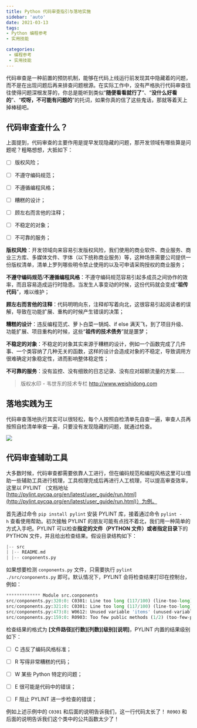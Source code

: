 ```yaml
---
title: Python 代码审查指引与落地实施
sidebar: 'auto'
date: 2021-03-13
tags:
- Python 编程参考
- 实用技能

categories:
 - 编程参考
 - 实用技能
---
```


代码审查是一种前置的预防机制，能够在代码上线运行前发现其中隐藏着的问题，而不是在出现问题后再来排查问题根源。在实际工作中，没有严格执行代码审查往往使得问题深根发芽的，你总是能听到类似“**随便看看就行了**”、“**没什么好看的**”、“**哎呀，不可能有问题的**”的托词，如果你真的信了这些鬼话，那就等着天上掉棒槌吧。


## 代码审查查什么？


上面提到，代码审查的主要作用是提早发现隐藏的问题，那开发领域有哪些算是问题呢？粗略想想，大抵如下：


- [ ] 版权风险；
- [ ] 不遵守编码规范；
- [ ] 不遵循编程风格；
- [ ] 糟糕的设计；
- [ ] 顾左右而言他的注释；
- [ ] 不稳定的对象；
- [ ] 不可靠的服务；



**版权风险**：开发领域向来容易引发版权风险，我们使用的商业软件、商业服务、商业三方库、多媒体文件、字体（以下统称商业服务）等，这种场景需要公司提供一份版权清单，清单上罗列哪些明令禁止使用的以及可申请采购授权的商业服务；


**不遵守编码规范**/**不遵循编程风格**：不遵守编码规范容易引起多成员之间协作的效率，而且容易造成运行时隐患。当发生人事变动的时候，这份代码就会变成“**祖传代码**”，难以维护；


**顾左右而言他的注释**：代码明明向东，注释却写着向北，这很容易引起阅读者的误解，导致在功能扩展、重构的时候产生错误的决策；


**糟糕的设计**：违反编程范式、萝卜白菜一锅炖、if else 满天飞，到了项目升级、功能扩展、项目重构的时候，这些“**祖传的技术债务**”就是噩梦；


**不稳定的对象**：不稳定的对象其实来源于糟糕的设计，例如一个函数完成了几件事、一个类容纳了几种无关的函数，这样的设计会造成对象的不稳定，导致调用方很难确定对象稳定性，进而影响整体稳定性；


**不可靠的服务**：没有监控、没有细致的日志记录、没有应对超额流量的方案……


> 版权水印 - 韦世东的技术专栏 http://www.weishidong.com




## 落地实践为王

代码审查落地执行其实可以很轻松，每个人按照自检清单先自查一遍，审查人员再按照自检清单审查一遍，只要没有发现隐藏的问题，就通过检查。

![](https://img.weishidong.com/20210312221034.png)



## 代码审查辅助工具


大多数时候，代码审查都需要依靠人工进行，但在编码规范和编程风格这里可以借助一些辅助工具进行梳理，工具梳理完成后再进行人工梳理，可以提高审查效率，这里以 PYLINT （文档地址 [http://pylint.pycqa.org/en/latest/user_guide/run.html](http://pylint.pycqa.org/en/latest/user_guide/run.html)）为例。


首先通过命令 `pip install pylint` 安装 PYLINT 库，接着通过命令 `pylint -h` 查看使用帮助。初次接触 PYLINT 的朋友可能有点找不着北，我们用一种简单的方式入手吧。PYLINT 可以检查**指定的文件（PYTHON 文件）**或者**指定目录**下的 PYTHON 文件，并且给出检查结果。假设目录结构如下：
```python
|-- src  
| |-- README.md  
| |-- conponents.py 
```
如果想要检测 `conponents.py` 文件，只需要执行 `pylint ./src/conponents.py` 即可。默认情况下，PYLINT 会将检查结果打印在控制台，例如：
```python
************* Module src.conponents
src/conponents.py:320:0: C0301: Line too long (117/100) (line-too-long)
src/conponents.py:321:0: C0301: Line too long (117/100) (line-too-long)
src/conponents.py:473:8: W0612: Unused variable 'items' (unused-variable)
src/conponents.py:159:0: R0903: Too few public methods (1/2) (too-few-public-methods)
```
检查结果的格式为 **[文件路径][行数][列数][级别][说明]**，PYLINT 内置的结果级别如下：


- [ ] C 违反了编码风格标准； 
- [ ] R 写得非常糟糕的代码；
- [ ] W 某些 Python 特定的问题；
- [ ] E  很可能是代码中的错误；
- [ ] F  阻止 PYLINT 进一步检查的错误；



例如上述示例中的 `C0301` 和后面的说明告诉我们，这一行代码太长了！ `R0903` 和后面的说明告诉我们这个类中的公共函数太少了！


<Vssue :title="$title" />

